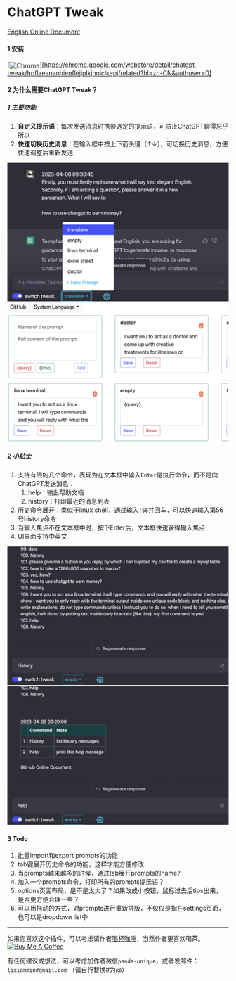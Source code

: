 

# ChatGPT Tweak

[English Online Document](https://github.com/lixianmin/chatgpt-tweak/blob/dev/README.md)


#### 1 安装

[<img src="https://user-images.githubusercontent.com/3750161/214147732-c75e96a4-48a4-4b64-b407-c2402e899a75.PNG" height="67" alt="Chrome" valign="middle">][https://chrome.google.com/webstore/detail/chatgpt-tweak/hpflaeanaohienflejiplkjhoiclkepj/related?hl=zh-CN&authuser=0] 



#### 2 为什么需要ChatGPT Tweak？

##### 1 主要功能

1. **自定义提示语**：每次发送消息时携带选定的提示语，可防止ChatGPT聊得忘乎所以
2. **快速切换历史消息**：在输入框中按上下箭头键（↑↓），可切换历史消息，方便快速调整后重新发送

<img src="./src/assets/images/content.png" style="zoom:100%" />

<img src="./src/assets/images/options.png" style="zoom:100%" />



##### 2 小贴士

1. 支持有限的几个命令，表现为在文本框中输入`Enter`是执行命令，而不是向ChatGPT发送消息：
   1. help：输出帮助文档
   2. history：打印最近的消息列表
2. 历史命令展开：类似于linux shell，通过输入`!56`并回车，可以快速输入第56号history命令
3. 当输入焦点不在文本框中时，按下Enter后，文本框快速获得输入焦点
4. UI界面支持中英文



<img src="./src/assets/images/history.png" style="zoom:100%" />

<img src="./src/assets/images/help.png" style="zoom:100%" />



#### 3 Todo

1. 批量import和export prompts的功能
2. tab键展开历史命令的功能，这样才能方便修改
3. 当prompts越来越多的时候，通过tab展开prompts的name? 
4. 加入一个prompts命令，打印所有的prompts提示语？
5. options页面布局，是不是太大了？如果改成小按钮，鼠标过去后tips出来， 是否更方便合理一些？
6. 可以用拖动的方式，对prompts进行重新排版，不仅仅是指在settings页面，也可以是dropdown list中


---


如果您喜欢这个插件，可以考虑请作者[喝杯咖啡](https://www.buymeacoffee.com/lixianmin)，当然作者更喜欢喝茶。[<a href="https://www.buymeacoffee.com/lixianmin" target="_blank"><img src="https://cdn.buymeacoffee.com/buttons/v2/default-yellow.png" height="45px" width="162px" alt="Buy Me A Coffee"></a>](https://www.buymeacoffee.com/anzorq)

有任何建议或想法，可以考虑加作者微信`panda-unique`，或者发邮件：`lixianmin#gmail.com` （请自行替换#为@）